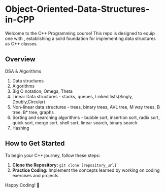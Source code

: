 # Object-Oriented-Data-Structures-in-CPP

Welcome to the C++ Programming course! This repo is designed to equip one with , establishing a solid foundation for implementing data structures as C++ classes.

## Overview

DSA & Algorithms
1. Data structures
2. Algorithms
3. Big O notation, Omega, Theta
4. Linear Data structures - stacks, queues, Linked lists(Singly, Doubly,Circular)
5. Non-linear data structures - trees, binary trees, AVL tree, M way trees, B tree, B* tree, graphs
6. Sorting and searching algorithms - bubble sort, insertion sort, radix sort, quick sort, merge sort, shell sort, linear search, binary search
7. Hashing 


## How to Get Started

To begin your C++ journey, follow these steps:

1. **Clone the Repository:** `git clone [repository_url]`
2. **Practice Coding:** Implement the concepts learned by working on coding exercises and projects.


Happy Coding! 🚀
